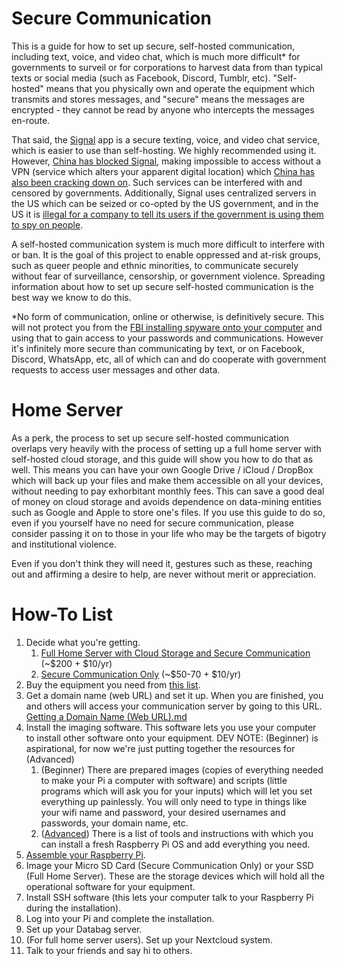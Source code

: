 # __Secure Communication__

This is a guide for how to set up secure, self-hosted communication, including text, voice, and video chat, which is much more difficult\* for governments to surveil or for corporations to harvest data from than typical texts or social media (such as Facebook, Discord, Tumblr, etc). "Self-hosted" means that you physically own and operate the equipment which transmits and stores messages, and "secure" means the messages are encrypted - they cannot be read by anyone who intercepts the messages en-route. 

That said, the [Signal](https://signal.org/download/) app is a secure texting, voice, and video chat service, which is easier to use than self-hosting. We highly recommended using it. However, [China has blocked Signal](https://www.techradar.com/news/china-blocks-signal-heres-what-you-need-to-know), making impossible to access without a VPN (service which alters your apparent digital location) which [China has also been cracking down on](https://www.farwestchina.com/tips/best-vpn-for-china/). Such services can be interfered with and censored by governments. Additionally, Signal uses centralized servers in the US which can be seized or co-opted by the US government, and in the US it is [illegal for a company to tell its users if the government is using them to spy on people](https://en.wikipedia.org/wiki/National_security_letter). 

A self-hosted communication system is much more difficult to interfere with or ban. It is the goal of this project to enable oppressed and at-risk groups, such as queer people and ethnic minorities, to communicate securely without fear of surveillance, censorship, or government violence. Spreading information about how to set up secure self-hosted communication is the best way we know to do this.

\*No form of communication, online or otherwise, is definitively secure. This will not protect you from the [FBI installing spyware onto your computer](https://www.nbcnews.com/id/wbna3341694) and using that to gain access to your passwords and communications. However it's infinitely more secure than communicating by text, or on Facebook, Discord, WhatsApp, etc, all of which can and do cooperate with government requests to access user messages and other data.

# __Home Server__

As a perk, the process to set up secure self-hosted communication overlaps very heavily with the process of setting up a full home server with self-hosted cloud storage, and this guide will show you how to do that as well. This means you can have your own Google Drive / iCloud / DropBox which will back up your files and make them accessible on all your devices, without needing to pay exhorbitant monthly fees. This can save a good deal of money on cloud storage and avoids dependence on data-mining entities such as Google and Apple to store one's files. If you use this guide to do so, even if you yourself have no need for secure communication, please consider passing it on to those in your life who may be the targets of bigotry and institutional violence. 

Even if you don't think they will need it, gestures such as these, reaching out and affirming a desire to help, are never without merit or appreciation. 

# __How-To List__

 1. Decide what you're getting.
    1. [Full Home Server with Cloud Storage and Secure Communication](https://github.com/MythicAptronym/Locus-Server/blob/212890bef63c699d6c49c2edd7390ee65c048aed/Equipment_List/Description_Full_Home_Server) (~$200 + $10/yr)
    2. [Secure Communication Only](https://github.com/MythicAptronym/Locus-Server/blob/212890bef63c699d6c49c2edd7390ee65c048aed/Equipment_List/Description_Secure_Communication_Only) (~$50-70 + $10/yr)
 2. Buy the equipment you need from [this list](https://github.com/MythicAptronym/Locus-Server/tree/d38cfb39f7593207ba383d74bd4478b6912eef67/Equipment_List).
 3. Get a domain name (web URL) and set it up. When you are finished, you and others will access your communication server by going to this URL. [Getting a Domain Name (Web URL).md](https://github.com/MythicAptronym/Locus-Server/blob/1f998997e4ccb97da92ac3ed4df4e2114b61cde0/Internet_Actions/Getting_a_Domain_Name_(Web_URL).md)
 4. Install the imaging software. This software lets you use your computer to install other software onto your equipment.
    DEV NOTE: (Beginner) is aspirational, for now we're just putting together the resources for (Advanced)
    1. (Beginner) There are prepared images (copies of everything needed to make your Pi a computer with software) and scripts (little programs which will ask you for your inputs) which will let you set everything up painlessly. You will only need to type in things like your wifi name and password, your desired usernames and passwords, your domain name, etc.
    2. ([Advanced](Software_Repository/Raspberry_Pi_Imager.md)) There is a list of tools and instructions with which you can install a fresh Raspberry Pi OS and add everything you need.
5. [Assemble your Raspberry Pi](https://github.com/MythicAptronym/Locus-Server/blob/be6a33192d6a34787a5334ab9a25c1116ff5cf15/Instructions/Raspberry_Pi_Assembly).
6. Image your Micro SD Card (Secure Communication Only) or your SSD (Full Home Server). These are the storage devices which will hold all the operational software for your equipment.
7. Install SSH software (this lets your computer talk to your Raspberry Pi during the installation).
8. Log into your Pi and complete the installation.
9. Set up your Databag server. 
10. (For full home server users). Set up your Nextcloud system.
11. Talk to your friends and say hi to others.
